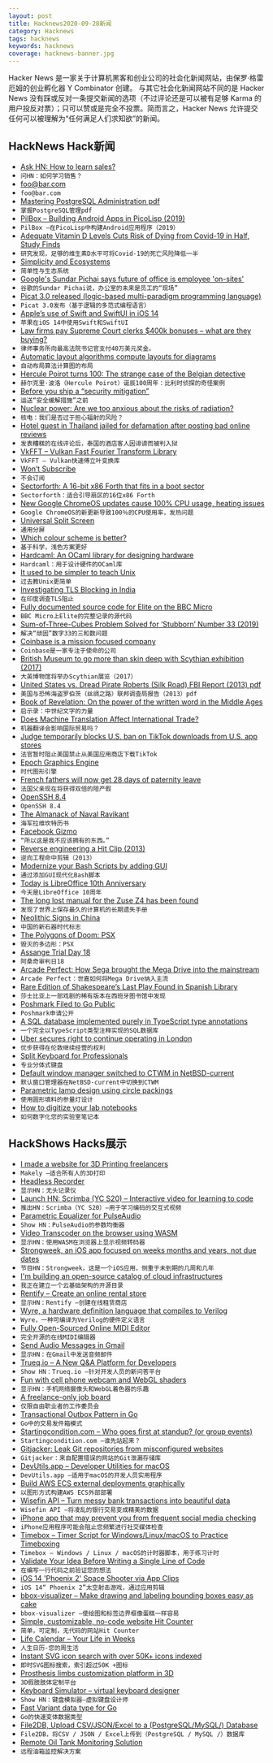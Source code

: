 ```yaml
---
layout: post
title: Hacknews2020-09-28新闻
category: Hacknews
tags: hacknews
keywords: hacknews
coverage: hacknews-banner.jpg
---
```


Hacker News 是一家关于计算机黑客和创业公司的社会化新闻网站，由保罗·格雷厄姆的创业孵化器 Y Combinator 创建。
与其它社会化新闻网站不同的是 Hacker News 没有踩或反对一条提交新闻的选项（不过评论还是可以被有足够 Karma 的用户投反对票）；只可以赞或是完全不投票。简而言之，Hacker News 允许提交任何可以被理解为“任何满足人们求知欲”的新闻。

## HackNews Hack新闻


- [Ask HN: How to learn sales?](item?id=24601579)
- `问HN：如何学习销售？`
- [foo@bar.com](https://www.bar.com/)
- `foo@bar.com`
- [Mastering PostgreSQL Administration pdf](https://momjian.us/main/writings/pgsql/administration.pdf)
- `掌握PostgreSQL管理pdf`
- [PilBox – Building Android Apps in PicoLisp (2019)](https://picolisp.com/wiki/?PilBox)
- `PilBox –在PicoLisp中构建Android应用程序（2019）`
- [Adequate Vitamin D Levels Cuts Risk of Dying from Covid-19 in Half, Study Finds](https://www.forbes.com/sites/marlamilling/2020/09/26/adequate-vitamin-d-levels-cuts-risk-of-dying-from-covid-19-in-half-study-finds/#39db917b5285)
- `研究发现，足够的维生素D水平可将Covid-19的死亡风险降低一半`
- [Simplicity and Ecosystems](https://orib.dev/simplicity.html)
- `简单性与生态系统`
- [Google's Sundar Pichai says future of office is employee 'on-sites'](https://www.businessinsider.com/google-office-future-employee-on-sites-sundar-pichai-2020-9)
- `谷歌的Sundar Pichai说，办公室的未来是员工的“现场”`
- [Picat 3.0 released (logic-based multi-paradigm programming language)](http://picat-lang.org/updates.txt)
- `Picat 3.0发布（基于逻辑的多范式编程语言）`
- [Apple’s use of Swift and SwiftUI in iOS 14](https://blog.timac.org/2020/0927-state-of-swift-ios14/)
- `苹果在iOS 14中使用Swift和SwiftUI`
- [Law firms pay Supreme Court clerks $400k bonuses – what are they buying?](https://www.nytimes.com/2020/09/21/us/politics/supreme-court-clerk-bonuses.html)
- `律师事务所向最高法院书记官支付40万美元奖金。`
- [Automatic layout algorithms compute layouts for diagrams](https://rtsys.informatik.uni-kiel.de/elklive/)
- `自动布局算法计算图的布局`
- [Hercule Poirot turns 100: The strange case of the Belgian detective](https://www.economist.com/books-and-arts/2020/09/26/hercule-poirot-turns-100)
- `赫尔克里·波洛（Hercule Poirot）诞辰100周年：比利时侦探的奇怪案例`
- [Before you ship a “security mitigation”](http://addxorrol.blogspot.com/2020/03/before-you-ship-security-mitigation.html)
- `运送“安全缓解措施”之前`
- [Nuclear power: Are we too anxious about the risks of radiation?](https://www.bbc.com/news/science-environment-54211450)
- `核电：我们是否过于担心辐射的风险？`
- [Hotel guest in Thailand jailed for defamation after posting bad online reviews](https://loyaltylobby.com/2020/09/27/american-hotel-guest-in-thailand-arrested-jailed-for-defamation-after-posting-bad-online-reviews/?omhide=true)
- `发表糟糕的在线评论后，泰国的酒店客人因诽谤而被判入狱`
- [VkFFT – Vulkan Fast Fourier Transform Library](https://github.com/DTolm/VkFFT)
- `VkFFT – Vulkan快速傅立叶变换库`
- [Won’t Subscribe](https://www.tbray.org/ongoing/When/202x/2020/09/25/Subscription-Overload)
- `不会订阅`
- [Sectorforth: A 16-bit x86 Forth that fits in a boot sector](https://github.com/cesarblum/sectorforth)
- `Sectorforth：适合引导扇区的16位x86 Forth`
- [New Google ChromeOS updates cause 100% CPU usage, heating issues](https://www.bleepingcomputer.com/news/google/new-google-chromeos-updates-cause-100-percent-cpu-usage-heating-issues/)
- `Google ChromeOS的新更新导致100％的CPU使用率，发热问题`
- [Universal Split Screen](https://universalsplitscreen.github.io/)
- `通用分屏`
- [Which colour scheme is better?](https://stitcher.io/blog/why-light-themes-are-better-according-to-science)
- `基于科学，浅色方案更好`
- [Hardcaml: An OCaml library for designing hardware](https://github.com/janestreet/hardcaml)
- `Hardcaml：用于设计硬件的OCaml库`
- [It used to be simpler to teach Unix](https://jpmens.net/2020/09/27/it-used-to-be-simpler/)
- `过去教Unix更简单`
- [Investigating TLS Blocking in India](https://ooni.org/post/2020-tls-blocking-india/)
- `在印度调查TLS阻止`
- [Fully documented source code for Elite on the BBC Micro](https://www.bbcelite.com/)
- `BBC Micro上Elite的完整记录的源代码`
- [Sum-of-Three-Cubes Problem Solved for ‘Stubborn’ Number 33 (2019)](https://www.quantamagazine.org/sum-of-three-cubes-problem-solved-for-stubborn-number-33-20190326/)
- `解决“顽固”数字33的三和数问题`
- [Coinbase is a mission focused company](https://blog.coinbase.com/coinbase-is-a-mission-focused-company-af882df8804)
- `Coinbase是一家专注于使命的公司`
- [British Museum to go more than skin deep with Scythian exhibition (2017)](https://www.theguardian.com/culture/2017/may/30/british-museum-skin-scythian-exhibition-tattoo-empire)
- `大英博物馆将举办Scythian展览（2017）`
- [United States vs. Dread Pirate Roberts (Silk Road) FBI Report (2013) pdf](https://krebsonsecurity.com/wp-content/uploads/2013/10/UlbrichtCriminalComplaint.pdf)
- `美国与恐怖海盗罗伯茨（丝绸之路）联邦调查局报告（2013）pdf`
- [Book of Revelation: On the power of the written word in the Middle Ages](https://www.laphamsquarterly.org/roundtable/book-revelation)
- `启示录：中世纪文字的力量`
- [Does Machine Translation Affect International Trade?](https://www.nber.org/papers/w24917)
- `机器翻译会影响国际贸易吗？`
- [Judge temporarily blocks U.S. ban on TikTok downloads from U.S. app stores](https://www.reuters.com/article/us-usa-tiktok-ban-judge/judge-temporarily-blocks-u-s-ban-on-tiktok-downloads-from-u-s-app-stores-idUSKBN26J00R)
- `法官暂时阻止美国禁止从美国应用商店下载TikTok`
- [Epoch Graphics Engine](https://6502disassembly.com/a2-epoch/engine.html)
- `时代图形引擎`
- [French fathers will now get 28 days of paternity leave](https://www.vogue.com/article/french-fathers-paternity-leave-doubled/)
- `法国父亲现在将获得双倍的陪产假`
- [OpenSSH 8.4](https://marc.info/?l=openssh-unix-dev&m=160121534105667&w=2)
- `OpenSSH 8.4`
- [The Almanack of Naval Ravikant](https://www.navalmanack.com/)
- `海军拉维坎特历书`
- [Facebook Gizmo](https://twitter.com/Foone/status/1310377930661351424)
- `“所以这是我不应该拥有的东西。”`
- [Reverse engineering a Hit Clip (2013)](https://ch00ftech.com/2013/12/31/reverse-engineering-a-hit-clip/)
- `逆向工程命中剪辑（2013）`
- [Modernize your Bash Scripts by adding GUI](https://medium.com/@shalithasuranga/how-to-modernize-your-bash-scripts-by-adding-gui-cba613a34cb7)
- `通过添加GUI现代化Bash脚本`
- [Today is LibreOffice 10th Anniversary](https://twitter.com/libreoffice/status/1310333845368180736)
- `今天是LibreOffice 10周年`
- [The long lost manual for the Zuse Z4 has been found](https://www.vice.com/en_us/article/v7gaaa/the-long-lost-manual-for-the-worlds-oldest-preserved-computer-has-been-found)
- `发现了世界上保存最久的计算机的长期遗失手册`
- [Neolithic Signs in China](https://en.wikipedia.org/wiki/Neolithic_signs_in_China)
- `中国的新石器时代标志`
- [The Polygons of Doom: PSX](https://fabiensanglard.net/doom_psx/)
- `毁灭的多边形：PSX`
- [Assange Trial Day 18](https://www.craigmurray.org.uk/archives/2020/09/your-man-in-the-public-gallery-assange-hearing-day-18/)
- `阿桑奇审判日18`
- [Arcade Perfect: How Sega brought the Mega Drive into the mainstream](https://readonlymemory.vg/arcade-perfect-sega-mega-drive-genesis/)
- `Arcade Perfect：世嘉如何将Mega Drive纳入主流`
- [Rare Edition of Shakespeare’s Last Play Found in Spanish Library](https://www.smithsonianmag.com/smart-news/1634-printing-shakespeares-last-known-work-found-spain-180975915/)
- `莎士比亚上一部戏剧的稀有版本在西班牙图书馆中发现`
- [Poshmark Filed to Go Public](https://www.bloomberg.com/news/articles/2020-09-25/used-clothing-platform-poshmark-says-it-filed-to-go-public)
- `Poshmark申请公开`
- [A SQL database implemented purely in TypeScript type annotations](https://github.com/codemix/ts-sql)
- `一个完全以TypeScript类型注释实现的SQL数据库`
- [Uber secures right to continue operating in London](https://www.bbc.com/news/business-54322579)
- `优步获得在伦敦继续经营的权利`
- [Split Keyboard for Professionals](https://ultimatehackingkeyboard.com/)
- `专业分体式键盘`
- [Default window manager switched to CTWM in NetBSD-current](https://blog.netbsd.org/tnf/entry/default_window_manager_switched_to)
- `默认窗口管理器在NetBSD-current中切换到CTWM`
- [Parametric lamp design using circle packings](https://stuffmatic.com/blog/parametric-lamp-design-using-circle-packings/)
- `使用圆形填料的参量灯设计`
- [How to digitize your lab notebooks](https://www.nature.com/articles/d41586-020-02728-0)
- `如何数字化您的实验室笔记本`


## HackShows Hacks展示

- [ I made a website for 3D Printing freelancers](https://makely.me)
- `Makely –适合所有人的3D打印`
- [ Headless Recorder](https://github.com/checkly/headless-recorder)
- `显示HN：无头记录仪`
- [Launch HN: Scrimba (YC S20) – Interactive video for learning to code](item?id=24579699)
- `推出HN：Scrimba（YC S20）–用于学习编码的交互式视频`
- [ Parametric Equalizer for PulseAudio](https://github.com/keur/prettyeq)
- `Show HN：PulseAudio的参数均衡器`
- [ Video Transcoder on the browser using WASM](https://modfy.video/)
- `显示HN：使用WASM在浏览器上显示视频转码器`
- [ Strongweek, an iOS app focused on weeks months and years, not due dates](https://www.strongweekapp.com/)
- `节目HN：Strongweek，这是一个iOS应用，侧重于未到期的几周和几年`
- [ I'm building an open-source catalog of cloud infrastructures](https://github.com/scaffold-sh/aws-static-website)
- `我正在建立一个云基础架构的开源目录`
- [ Rentify – Create an online rental store](https://rentify.store)
- `显示HN：Rentify –创建在线租赁商店`
- [ Wyre, a hardware definition language that compiles to Verilog](https://github.com/nickmqb/wyre)
- `Wyre，一种可编译为Verilog的硬件定义语言`
- [ Fully Open-Sourced Online MIDI Editor](https://signal.vercel.app/)
- `完全开源的在线MIDI编辑器`
- [ Send Audio Messages in Gmail](https://nat.app/gmail-record-audio)
- `显示HN：在Gmail中发送音频邮件`
- [ Trueq.io – A New Q&A Platform for Developers](https://trueq.io/)
- `Show HN：Trueq.io –针对开发人员的新问答平台`
- [ Fun with cell phone webcam and WebGL shaders](https://acidicworks.github.io/AcidFilters/)
- `显示HN：手机网络摄像头和WebGL着色器的乐趣`
- [ A freelance-only job board](https://lancer.to)
- `仅限自由职业者的工作委员会`
- [ Transactional Outbox Pattern in Go](https://github.com/obsidiandynamics/goharvest)
- `Go中的交易发件箱模式`
- [ Startingcondition.com – Who goes first at standup? (or group events)](https://startingcondition.com/)
- `Startingcondition.com –谁先站起来？ `
- [ Gitjacker: Leak Git repositories from misconfigured websites](https://github.com/liamg/gitjacker)
- `Gitjacker：来自配置错误的网站的Git泄漏存储库`
- [ DevUtils.app – Developer Utilities for macOS](item?id=24604291)
- `DevUtils.app –适用于macOS的开发人员实用程序`
- [ Build AWS ECS external deployments graphically](https://craftydeploy.com/editor)
- `以图形方式构建AWS ECS外部部署`
- [ Wisefin API – Turn messy bank transactions into beautiful data](https://wisefin.ai?hn)
- `Wisefin API –将凌乱的银行交易变成精美的数据`
- [ iPhone app that may prevent you from frequent social media checking](https://apps.apple.com/us/app/id1507694725)
- `iPhone应用程序可能会阻止您频繁进行社交媒体检查`
- [ Timebox – Timer Script for Windows/Linux/macOS to Practice Timeboxing](https://github.com/susam/timebox)
- `Timebox – Windows / Linux / macOS的计时器脚本，用于练习计时`
- [ Validate Your Idea Before Writing a Single Line of Code](https://iwanttobuildthis.com/)
- `在编写一行代码之前验证您的想法`
- [ iOS 14 'Phoenix 2' Space Shooter via App Clips](https://www.macrumors.com/2020/09/26/phoenix-game-demo-app-clips/)
- `iOS 14“ Phoenix 2”太空射击游戏，通过应用剪辑`
- [ bbox-visualizer – Make drawing and labeling bounding boxes easy as cake](https://github.com/shoumikchow/bbox-visualizer)
- `bbox-visualizer –使绘图和标签边界框像蛋糕一样容易`
- [ Simple, customizable, no-code website Hit Counter](https://hitcount.io)
- `简单，可定制，无代码的网站Hit Counter`
- [ Life Calendar – Your Life in Weeks](https://life-calendar-in-weeks.vercel.app)
- `人生日历-您的周生活`
- [ Instant SVG icon search with over 50K+ icons indexed](https://iconsear.ch/search.html)
- `即时SVG图标搜索，索引超过50K +图标`
- [ Prosthesis limbs customization platform in 3D](http://coleg.co)
- `3D假肢肢体定制平台`
- [ Keyboard Simulator – virtual keyboard designer](https://keyboardsimulator.xyz/)
- `Show HN：键盘模拟器–虚拟键盘设计师`
- [ Fast Variant data type for Go](https://github.com/tigrannajaryan/govariant)
- `Go的快速变体数据类型`
- [ File2DB, Upload CSV/JSON/Excel to a (PostgreSQL/MySQL/) Database](https://github.com/BenderV/file2db)
- `File2DB，将CSV / JSON / Excel上传到（PostgreSQL / MySQL /）数据库`
- [ Remote Oil Tank Monitoring Solution](http://myoilguage.com/)
- `远程油箱监控解决方案`

